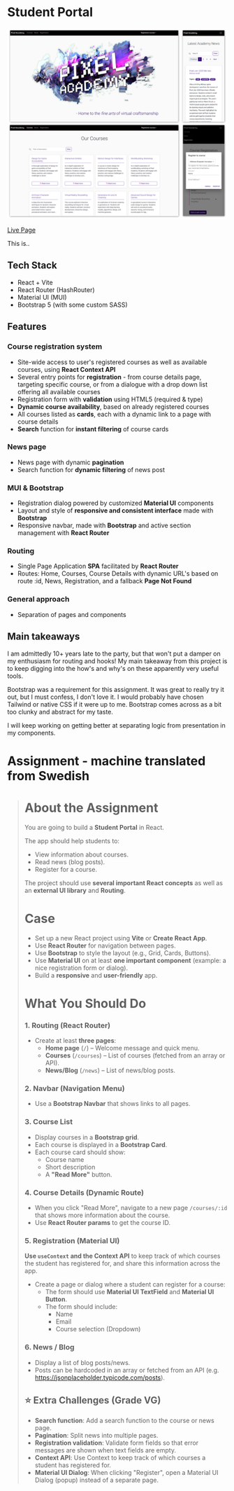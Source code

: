 # Student Portal

![Preview of layout](preview.png)

[Live Page](https://linneatoth.github.io/student_portal/)

This is..

## Tech Stack
- React + Vite
- React Router (HashRouter) 
- Material UI (MUI)
- Bootstrap 5 (with some custom SASS)

## Features

### Course registration system
- Site-wide access to user's registered courses as well as available courses, using **React Context API**
- Several entry points for **registration** - from course details page, targeting specific course, or from a dialogue with a drop down list offering all available courses
- Registration form with **validation** using HTML5 (required & type)
- **Dynamic course availability**, based on already registered courses
- All courses listed as **cards**, each with a dynamic link to a page with course details
- **Search** function for **instant filtering** of course cards

### News page
- News page with dynamic **pagination**
- Search function for **dynamic filtering** of news post 

### MUI & Bootstrap
- Registration dialog powered by customized **Material UI** components
- Layout and style of **responsive and consistent interface** made with **Bootstrap**
- Responsive navbar, made with **Bootstrap** and active section management with **React Router**

### Routing
- Single Page Application **SPA** facilitated by **React Router**
- Routes: Home, Courses, Course Details with dynamic URL's based on route :id, News, Registration, and a fallback **Page Not Found** 

### General approach
- Separation of pages and components

## Main takeaways
I am admittedly 10+ years late to the party, but that won't put a damper on my enthusiasm for routing and hooks! My main takeaway from this project is to keep digging into the how's and why's on these apparently very useful tools. 

Bootstrap was a requirement for this assignment. It was great to really try it out, but I must confess, I don't love it. I would probably have chosen Tailwind or native CSS if it were up to me. Bootstrap comes across as a bit too clunky and abstract for my taste. 

I will keep working on getting better at separating logic from presentation in my components. 

# Assignment - machine translated from Swedish

> # About the Assignment
>
> You are going to build a **Student Portal** in React.
>
> The app should help students to:
>
> - View information about courses.
> - Read news (blog posts).
> - Register for a course.
>
> The project should use **several important React concepts** as well as an **external UI library** and **Routing**.
>
> # Case
>
> - Set up a new React project using **Vite** or **Create React App**.
> - Use **React Router** for navigation between pages.
> - Use **Bootstrap** to style the layout (e.g., Grid, Cards, Buttons).
> - Use **Material UI** on at least **one important component** (example: a nice registration form or dialog).
> - Build a **responsive** and **user-friendly** app.
>
> # What You Should Do
> ### 1. Routing (React Router)
>
> - Create at least **three pages**:
>     - **Home page** (`/`) – Welcome message and quick menu.
>     - **Courses** (`/courses`) – List of courses (fetched from an array or API).
>     - **News/Blog** (`/news`) – List of news/blog posts.
>
> ### 2. Navbar (Navigation Menu)
>
> - Use a **Bootstrap Navbar** that shows links to all pages.
>
> ### 3. Course List
>
> - Display courses in a **Bootstrap grid**.
> - Each course is displayed in a **Bootstrap Card**.
> - Each course card should show:
>     - Course name
>     - Short description
>     - A **"Read More"** button.
>
> ### 4. Course Details (Dynamic Route)
>
> - When you click "Read More", navigate to a new page `/courses/:id` that shows more information about the course.
> - Use **React Router params** to get the course ID.
>
> ### 5. Registration (Material UI)
>
> **Use `useContext` and the Context API** to keep track of which courses the student has registered for, and share this information across the app.
>
> - Create a page or dialog where a student can register for a course:
>     - The form should use **Material UI TextField** and **Material UI Button**.
>     - The form should include:
>         - Name
>         - Email
>         - Course selection (Dropdown)
>
> ### 6. News / Blog
> - Display a list of blog posts/news.
> - Posts can be hardcoded in an array or fetched from an API (e.g. https://jsonplaceholder.typicode.com/posts).
>
>
> ## ⭐ Extra Challenges (Grade VG)
>
> - **Search function**: Add a search function to the course or news page.
> - **Pagination**: Split news into multiple pages.
> - **Registration validation**: Validate form fields so that error messages are shown when text fields are empty.
> - **Context API**: Use Context to keep track of which courses a student has registered for.
> - **Material UI Dialog**: When clicking "Register", open a Material UI Dialog (popup) instead of a separate page.
> 
